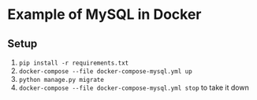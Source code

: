 # Example of MySQL in Docker


## Setup
1. `pip install -r requirements.txt`
1. `docker-compose --file docker-compose-mysql.yml up` 
1. `python manage.py migrate`
1. `docker-compose --file docker-compose-mysql.yml stop` to take it down